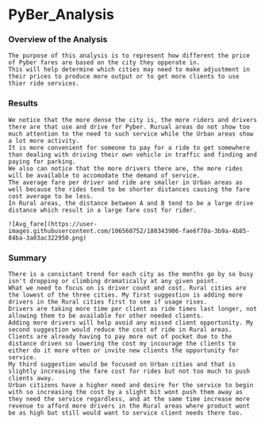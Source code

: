 # PyBer_Analysis
  ### Overview of the Analysis
    The purpose of this analysis is to represent how different the price of Pyber fares are based on the city they opperate in. 
    This will help determine which cities may need to make adjustment in their prices to produce more output or to get more clients to use thier ride services.
  ### Results
    We notice that the more dense the city is, the more riders and drivers there are that use and drive for Pyber. Rurual areas do not show too much attention to the need to such service while the Urban areas show a lot more activity. 
    It is more convenient for someone to pay for a ride to get somewhere than dealing with driving their own vehicle in traffic and finding and paying for parking.
    We also can notice that the more drivers there are, the more rides will be available to accomodate the demand of service. 
    The average fare per driver and ride are smaller in Urban areas as well because the rides tend to be shorter distances causing the fare cost average to be less. 
    In Rural areas, the distance between A and B tend to be a large drive distance which result in a large fare cost for rider. 
    
    ![Avg_fare](https://user-images.githubusercontent.com/106560752/180343906-fae6f70a-3b9a-4b85-84ba-3a03ac322950.png)

    
  ### Summary
    There is a consistant trend for each city as the months go by so busy isn't dropping or climbing dramatically at any given point. 
    What we need to focus on is driver count and cost. Rural cities are the lowest of the three cities. My first suggestion is adding more drivers in the Rural cities first to see if usage rises. 
    Drivers are taking more time per client as ride times last longer, not allowing them to be available for other needed clients. 
    Adding more drivers will help avoid any missed client opportunity. My second suggestion would reduce the cost of ride in Rural areas. 
    Clients are already having to pay more out of pocket due to the distance driven so lowering the cost my incourage the clients to either do it more often or invite new clients the opportunity for service. 
    My third suggestion would be focused on Urban cities and that is slightly increasing the fare cost for rides but not too much to push clients away.
    Urban citizens have a higher need and desire for the service to begin with so increasing the cost by a slight bit wont push them away as they need the service regardless, and at the same time increase more revenue to afford more drivers in the Rural areas where product wont be as high but still would want to service client needs there too.
